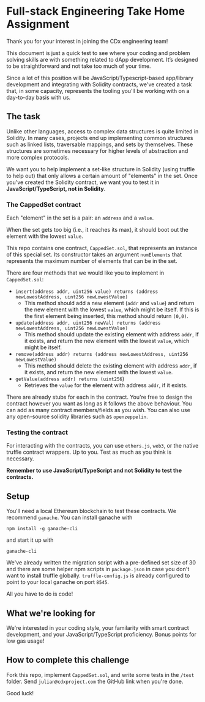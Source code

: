# Full-stack Engineering Take Home Assignment
Thank you for your interest in joining the CDx engineering team!

This document is just a quick test to see where your coding and problem solving skills are with something related to dApp development. It’s designed to be straightforward and not take too much of your time. 

Since a lot of this position will be JavaScript/Typescript-based app/library development and integrating with Solidity contracts, we've created a task that, in some capacity, represents the tooling you'll be working with on a day-to-day basis with us. 

## The task
Unlike other languages, access to complex data structures is quite limited in Solidity. In many cases, projects end up implementing common structures such as linked lists, traversable mappings, and sets by themselves. These structures are sometimes necessary for higher levels of abstraction and more complex protocols.

We want you to help implement a set-like structure in Solidity (using truffle to help out) that only allows a certain amount of "elements" in the set. Once you've created the Solidity contract, we want you to test it in **JavaScript/TypeScript, not in Solidity**.

### The CappedSet contract

Each "element" in the set is a pair: an `address` and a `value`. 

When the set gets too big (i.e., it reaches its max), it should boot out the element with the lowest `value`. 

This repo contains one contract, `CappedSet.sol`, that represents an instance of this special set. Its constructor takes an argument `numElements` that represents the maximum number of elements that can be in the set.

 There are four methods that we would like you to implement in `CappedSet.sol`: 

-  `insert(address addr, uint256 value) returns (address newLowestAddress, uint256 newLowestValue)` 
    - This method should add a new element (`addr` and `value`) and return the new element with the lowest `value`, which might be itself. If this is the first element being inserted, this method should return `(0,0)`. 
- `update(address addr, uint256 newVal) returns (address newLowestAddress, uint256 newLowestValue)`
    - This method should update the existing element with address `addr`, if it exists, and return the new element with the lowest `value`, which might be itself. 
- `remove(address addr) returns (address newLowestAddress, uint256 newLowestValue)`
    -  This method should delete the existing element with address `addr`, if it exists, and return the new element with the lowest `value`. 
- `getValue(address addr) returns (uint256`)
    - Retrieves the `value` for the element with address `addr`, if it exists. 

There are already stubs for each in the contract. You're free to design the contract however you want as long as it follows the above behaviour. You can add as many contract members/fields as you wish. You can also use any open-source solidity libraries such as `openzeppelin`. 

### Testing the contract

For interacting with the contracts, you can use `ethers.js`, `web3`, or the native truffle contract wrappers. Up to you. Test as much as you think is necessary. 

**Remember to use JavaScript/TypeScript and not Solidity to test the contracts.**

## Setup
You'll need a local Ethereum blockchain to test these contracts. We recommend `ganache`. You can install ganache with 

`npm install -g ganache-cli` 

and start it up with 

`ganache-cli`

We've already written the migration script with a pre-defined set size of 30 and there are some helper npm scripts in `package.json` in case you don't want to install truffle globally. `truffle-config.js` is already configured to point to your local ganache on port `8545`.

All you have to do is code!

## What we're looking for
We're interested in your coding style, your familarity with smart contract development, and your JavaScript/TypeScript proficiency. Bonus points for low gas usage!

## How to complete this challenge
Fork this repo, implement `CappedSet.sol`, and write some tests in the `/test` folder. Send `julian@cdxproject.com` the GitHub link when you're done. 

Good luck!
